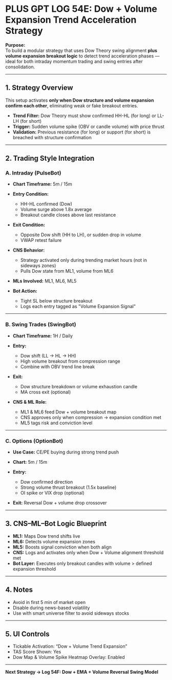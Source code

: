 
# PLUS GPT LOG 54E: Dow + Volume Expansion Trend Acceleration Strategy

**Purpose:**  
To build a modular strategy that uses Dow Theory swing alignment **plus volume expansion breakout logic** to detect trend acceleration phases — ideal for both intraday momentum trading and swing entries after consolidation.

---

## 1. Strategy Overview

This setup activates **only when Dow structure and volume expansion confirm each other**, eliminating weak or fake breakout entries.

- **Trend Filter:** Dow Theory must show confirmed HH-HL (for long) or LL-LH (for short)
- **Trigger:** Sudden volume spike (OBV or candle volume) with price thrust
- **Validation:** Previous resistance (for long) or support (for short) is breached with structure confirmation

---

## 2. Trading Style Integration

### A. Intraday (PulseBot)

- **Chart Timeframe:** 5m / 15m
- **Entry Condition:**
  - HH-HL confirmed (Dow)
  - Volume surge above 1.8x average
  - Breakout candle closes above last resistance

- **Exit Condition:**
  - Opposite Dow shift (HH to LH), or sudden drop in volume
  - VWAP retest failure

- **CNS Behavior:**
  - Strategy activated only during trending market hours (not in sideways zones)
  - Pulls Dow state from ML1, volume from ML6

- **MLs Involved:** ML1, ML6, ML5
- **Bot Action:** 
  - Tight SL below structure breakout
  - Logs each entry tagged as "Volume Expansion Signal"

---

### B. Swing Trades (SwingBot)

- **Chart Timeframe:** 1H / Daily
- **Entry:**
  - Dow shift (LL → HL → HH)
  - High volume breakout from compression range
  - Combine with OBV trend line break

- **Exit:**
  - Dow structure breakdown or volume exhaustion candle
  - MA cross exit (optional)

- **CNS & ML Role:**
  - ML1 & ML6 feed Dow + volume breakout map
  - CNS approves only when compression → expansion condition met
  - ML5 tags risk and conviction level

---

### C. Options (OptionBot)

- **Use Case:** CE/PE buying during strong trend push

- **Chart:** 5m / 15m
- **Entry:** 
  - Dow confirmed direction
  - Strong volume thrust breakout (1.5x baseline)
  - OI spike or VIX drop (optional)

- **Exit:** Reversal Dow + volume drop crossover

---

## 3. CNS–ML–Bot Logic Blueprint

- **ML1:** Maps Dow trend shifts live
- **ML6:** Detects volume expansion zones
- **ML5:** Boosts signal conviction when both align
- **CNS:** Logs and activates only when Dow + Volume alignment threshold met
- **Bot Layer:** Executes only breakout candles with volume > defined expansion threshold

---

## 4. Notes

- Avoid in first 5 min of market open
- Disable during news-based volatility
- Use with smart universe filter to avoid sideways stocks

---

## 5. UI Controls

- Tickable Activation: “Dow + Volume Trend Expansion”
- TAS Score Shown: Yes
- Dow Map & Volume Spike Heatmap Overlay: Enabled

---

**Next Strategy → Log 54F: Dow + EMA + Volume Reversal Swing Model**
